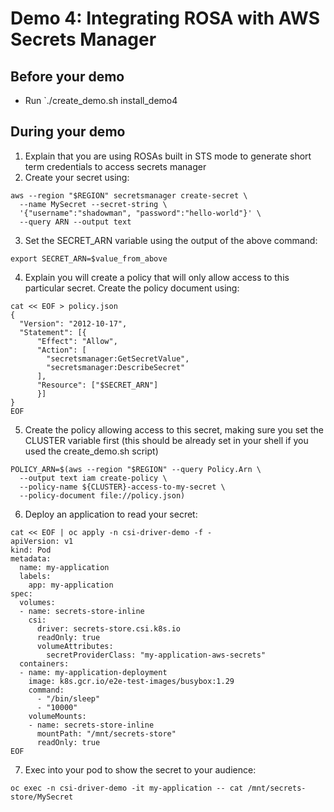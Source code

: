 # Demo 4: Integrating ROSA with AWS Secrets Manager

## Before your demo

- Run `./create_demo.sh install_demo4

## During your demo

1. Explain that you are using ROSAs built in STS mode to generate short term credentials to access secrets manager
2. Create your secret using:

```
aws --region "$REGION" secretsmanager create-secret \
  --name MySecret --secret-string \
  '{"username":"shadowman", "password":"hello-world"}' \
  --query ARN --output text
```

3. Set the SECRET_ARN variable using the output of the above command:

```
export SECRET_ARN=$value_from_above
```

4. Explain you will create a policy that will only allow access to this particular secret. Create the policy document using:

```
cat << EOF > policy.json
{
  "Version": "2012-10-17",
  "Statement": [{
      "Effect": "Allow",
      "Action": [
        "secretsmanager:GetSecretValue",
        "secretsmanager:DescribeSecret"
      ],
      "Resource": ["$SECRET_ARN"]
      }]
}
EOF
```

5. Create the policy allowing access to this secret, making sure you set the CLUSTER variable first (this should be already set in your shell if you used the create_demo.sh script)

```
POLICY_ARN=$(aws --region "$REGION" --query Policy.Arn \
  --output text iam create-policy \
  --policy-name ${CLUSTER}-access-to-my-secret \
  --policy-document file://policy.json)
```

6. Deploy an application to read your secret:

```
cat << EOF | oc apply -n csi-driver-demo -f -
apiVersion: v1
kind: Pod
metadata:
  name: my-application
  labels:
    app: my-application
spec:
  volumes:
  - name: secrets-store-inline
    csi:
      driver: secrets-store.csi.k8s.io
      readOnly: true
      volumeAttributes:
        secretProviderClass: "my-application-aws-secrets"
  containers:
  - name: my-application-deployment
    image: k8s.gcr.io/e2e-test-images/busybox:1.29
    command:
      - "/bin/sleep"
      - "10000"
    volumeMounts:
    - name: secrets-store-inline
      mountPath: "/mnt/secrets-store"
      readOnly: true
EOF
```

7. Exec into your pod to show the secret to your audience:

```
oc exec -n csi-driver-demo -it my-application -- cat /mnt/secrets-store/MySecret
```
